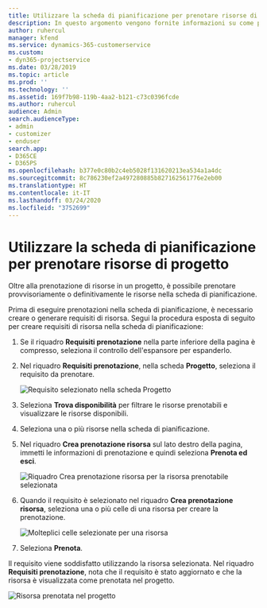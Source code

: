 ```yaml
---
title: Utilizzare la scheda di pianificazione per prenotare risorse di progetto
description: In questo argomento vengono fornite informazioni su come prenotare le risorse.
author: ruhercul
manager: kfend
ms.service: dynamics-365-customerservice
ms.custom:
- dyn365-projectservice
ms.date: 03/28/2019
ms.topic: article
ms.prod: ''
ms.technology: ''
ms.assetid: 169f7b98-119b-4aa2-b121-c73c0396fcde
ms.author: ruhercul
audience: Admin
search.audienceType:
- admin
- customizer
- enduser
search.app:
- D365CE
- D365PS
ms.openlocfilehash: b377e0c80b2c4eb5028f131620213ea534a1a4dc
ms.sourcegitcommit: 8c786230ef2a497280885b827162561776e2eb00
ms.translationtype: HT
ms.contentlocale: it-IT
ms.lasthandoff: 03/24/2020
ms.locfileid: "3752699"
---
```

# <a name="use-the-schedule-board-to-book-project-resources"></a>Utilizzare la scheda di pianificazione per prenotare risorse di progetto

Oltre alla prenotazione di risorse in un progetto, è possibile prenotare provvisoriamente o definitivamente le risorse nella scheda di pianificazione.

Prima di eseguire prenotazioni nella scheda di pianificazione, è necessario creare o generare requisiti di risorsa. Segui la procedura esposta di seguito per creare requisiti di risorsa nella scheda di pianificazione:

1. Se il riquadro **Requisiti prenotazione** nella parte inferiore della pagina è compresso, seleziona il controllo dell'espansore per espanderlo.
2. Nel riquadro **Requisiti prenotazione**, nella scheda **Progetto**, seleziona il requisito da prenotare.

    ![Requisito selezionato nella scheda Progetto](media/Resource-Management-image73.png)

3. Seleziona **Trova disponibilità** per filtrare le risorse prenotabili e visualizzare le risorse disponibili. 
4. Seleziona una o più risorse nella scheda di pianificazione. 
5. Nel riquadro **Crea prenotazione risorsa** sul lato destro della pagina, immetti le informazioni di prenotazione e quindi seleziona **Prenota ed esci**.

    ![Riquadro Crea prenotazione risorsa per la risorsa prenotabile selezionata](media/Resource-Management-image74.png)

6. Quando il requisito è selezionato nel riquadro **Crea prenotazione risorsa**, seleziona una o più celle di una risorsa per creare la prenotazione.

    ![Molteplici celle selezionate per una risorsa](media/Resource-Management-image75.png)

7. Seleziona **Prenota**.

Il requisito viene soddisfatto utilizzando la risorsa selezionata. Nel riquadro **Requisiti prenotazione**, nota che il requisito è stato aggiornato e che la risorsa è visualizzata come prenotata nel progetto.

![Risorsa prenotata nel progetto](media/Resource-Management-image76.png)
